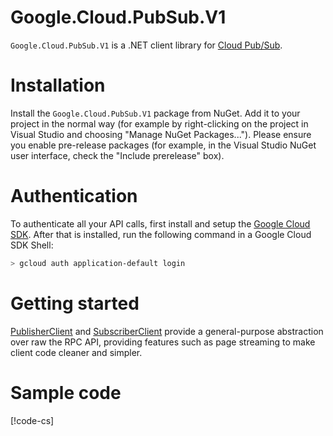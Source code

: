 # Google.Cloud.PubSub.V1

`Google.Cloud.PubSub.V1` is a .NET client library for [Cloud
Pub/Sub](https://cloud.google.com/pubsub/).

# Installation

Install the `Google.Cloud.PubSub.V1` package from NuGet. Add it to
your project in the normal way (for example by right-clicking on the
project in Visual Studio and choosing "Manage NuGet Packages...").
Please ensure you enable pre-release packages (for example, in the
Visual Studio NuGet user interface, check the "Include prerelease"
box).

# Authentication

To authenticate all your API calls, first install and setup the
[Google Cloud SDK](https://cloud.google.com/sdk/). After that is
installed, run the following command in a Google Cloud SDK Shell:

```sh
> gcloud auth application-default login
```

# Getting started

[PublisherClient](obj/api/Google.Cloud.PubSub.V1.PublisherClient.yml) and
[SubscriberClient](obj/api/Google.Cloud.PubSub.V1.SubscriberClient.yml)
provide a general-purpose abstraction over raw the RPC API, providing
features such as page streaming to make client code cleaner and
simpler.

# Sample code

[!code-cs[](obj/snippets/Google.Cloud.PubSub.V1.SubscriberClient.txt#Overview)]

